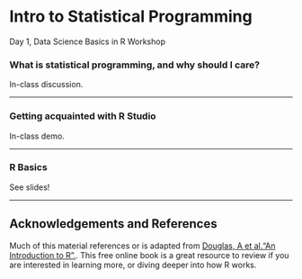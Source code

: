 Intro to Statistical Programming
================
Day 1, Data Science Basics in R Workshop

### What is statistical programming, and why should I care?

In-class discussion.

------------------------------------------------------------------------

### Getting acquainted with R Studio

In-class demo.

------------------------------------------------------------------------

### R Basics

See slides!

------------------------------------------------------------------------

## Acknowledgements and References

Much of this material references or is adapted from [Douglas, A et
al.“An Introduction to R”.](https://intro2r.com/). This free online
book is a great resource to review if you are interested in learning
more, or diving deeper into how R works.
